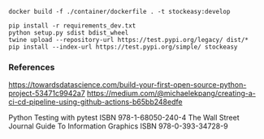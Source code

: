 ```
docker build -f ./container/dockerfile . -t stockeasy:develop

pip install -r requirements_dev.txt
python setup.py sdist bdist_wheel
twine upload --repository-url https://test.pypi.org/legacy/ dist/*
pip install --index-url https://test.pypi.org/simple/ stockeasy
```


### References
https://towardsdatascience.com/build-your-first-open-source-python-project-53471c9942a7
https://medium.com/@michaelekpang/creating-a-ci-cd-pipeline-using-github-actions-b65bb248edfe

Python Testing with pytest ISBN 978-1-68050-240-4
The Wall Street Journal Guide To Information Graphics ISBN 978-0-393-34728-9